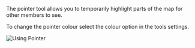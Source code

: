 The pointer tool allows you to temporarily highlight parts of the map for other members to see.

To change the pointer colour select the colour option in the tools settings.

![Using Pointer](usingPointer)
